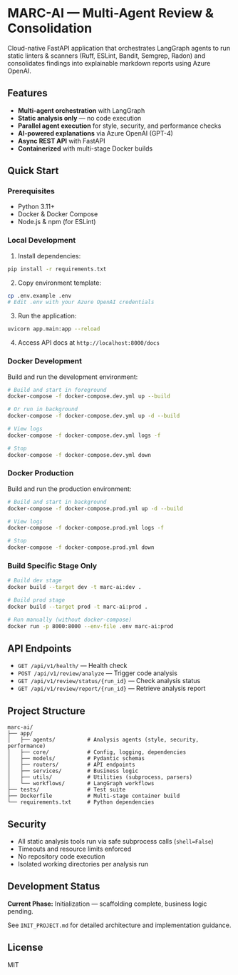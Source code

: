 # MARC-AI — Multi-Agent Review & Consolidation

Cloud-native FastAPI application that orchestrates LangGraph agents to run static linters & scanners (Ruff, ESLint, Bandit, Semgrep, Radon) and consolidates findings into explainable markdown reports using Azure OpenAI.

## Features

-   **Multi-agent orchestration** with LangGraph
-   **Static analysis only** — no code execution
-   **Parallel agent execution** for style, security, and performance checks
-   **AI-powered explanations** via Azure OpenAI (GPT-4)
-   **Async REST API** with FastAPI
-   **Containerized** with multi-stage Docker builds

## Quick Start

### Prerequisites

-   Python 3.11+
-   Docker & Docker Compose
-   Node.js & npm (for ESLint)

### Local Development

1. Install dependencies:

```bash
pip install -r requirements.txt
```

2. Copy environment template:

```bash
cp .env.example .env
# Edit .env with your Azure OpenAI credentials
```

3. Run the application:

```bash
uvicorn app.main:app --reload
```

4. Access API docs at `http://localhost:8000/docs`

### Docker Development

Build and run the development environment:

```bash
# Build and start in foreground
docker-compose -f docker-compose.dev.yml up --build

# Or run in background
docker-compose -f docker-compose.dev.yml up -d --build

# View logs
docker-compose -f docker-compose.dev.yml logs -f

# Stop
docker-compose -f docker-compose.dev.yml down
```

### Docker Production

Build and run the production environment:

```bash
# Build and start in background
docker-compose -f docker-compose.prod.yml up -d --build

# View logs
docker-compose -f docker-compose.prod.yml logs -f

# Stop
docker-compose -f docker-compose.prod.yml down
```

### Build Specific Stage Only

```bash
# Build dev stage
docker build --target dev -t marc-ai:dev .

# Build prod stage
docker build --target prod -t marc-ai:prod .

# Run manually (without docker-compose)
docker run -p 8000:8000 --env-file .env marc-ai:prod
```

## API Endpoints

-   `GET /api/v1/health/` — Health check
-   `POST /api/v1/review/analyze` — Trigger code analysis
-   `GET /api/v1/review/status/{run_id}` — Check analysis status
-   `GET /api/v1/review/report/{run_id}` — Retrieve analysis report

## Project Structure

```
marc-ai/
├── app/
│   ├── agents/          # Analysis agents (style, security, performance)
│   ├── core/            # Config, logging, dependencies
│   ├── models/          # Pydantic schemas
│   ├── routers/         # API endpoints
│   ├── services/        # Business logic
│   ├── utils/           # Utilities (subprocess, parsers)
│   └── workflows/       # LangGraph workflows
├── tests/               # Test suite
├── Dockerfile           # Multi-stage container build
└── requirements.txt     # Python dependencies
```

## Security

-   All static analysis tools run via safe subprocess calls (`shell=False`)
-   Timeouts and resource limits enforced
-   No repository code execution
-   Isolated working directories per analysis run

## Development Status

**Current Phase:** Initialization — scaffolding complete, business logic pending.

See `INIT_PROJECT.md` for detailed architecture and implementation guidance.

## License

MIT
